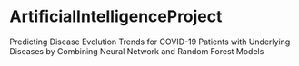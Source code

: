 # ArtificialIntelligenceProject
Predicting Disease Evolution Trends for COVID-19 Patients with Underlying Diseases by Combining Neural Network and Random Forest Models
